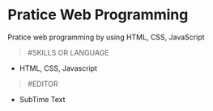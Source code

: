 # Pratice Web Programming
 Pratice web programming by using HTML, CSS, JavaScript

> #SKILLS OR LANGUAGE
  * HTML, CSS, Javascript
  
> #EDITOR
  * SubTime Text
